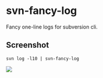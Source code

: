 # svn-fancy-log
Fancy one-line logs for subversion cli.


## Screenshot
`svn log -l10 | svn-fancy-log`

![](http://i.imgur.com/MtHP6J2.png)
